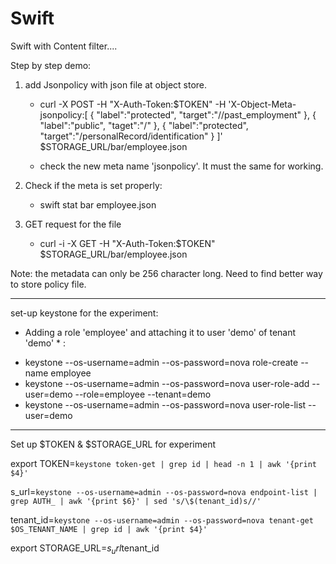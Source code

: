 Swift
=====
Swift with Content filter....

Step by step demo:

1. add Jsonpolicy with json file at object store.
	- curl -X POST -H "X-Auth-Token:$TOKEN" -H 'X-Object-Meta-jsonpolicy:[ { "label":"protected", "target":"//past_employment" }, { "label":"public", "taget":"/" }, { "label":"protected", "target":"/personalRecord/identification" } ]' $STORAGE_URL/bar/employee.json

	- check the new meta name 'jsonpolicy'. It must the same for working.

2. Check if the meta is set properly:
	- swift stat bar employee.json

3. GET request for the file
	- curl -i -X GET -H "X-Auth-Token:$TOKEN" $STORAGE_URL/bar/employee.json


Note: the metadata can only be 256 character long. Need to find better way to store policy file.



------------------------------------------------------------------------------
set-up keystone for the experiment:

* Adding a role 'employee' and attaching it to user 'demo' of tenant 'demo' * :

- keystone --os-username=admin --os-password=nova role-create --name employee
- keystone --os-username=admin --os-password=nova user-role-add --user=demo --role=employee --tenant=demo
- keystone --os-username=admin --os-password=nova user-role-list --user=demo


--------------------------------------------------------------------------------

Set up $TOKEN & $STORAGE_URL for experiment

export TOKEN=`keystone token-get | grep id | head -n 1 | awk '{print $4}'`

s_url=`keystone --os-username=admin --os-password=nova endpoint-list | grep AUTH_ | awk '{print $6}' | sed 's/\$(tenant_id)s//'`

tenant_id=`keystone --os-username=admin --os-password=nova tenant-get $OS_TENANT_NAME | grep id | awk '{print $4}'`

export STORAGE_URL=$s_url$tenant_id
